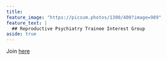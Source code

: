 ```yaml
---
title: 
feature_image: "https://picsum.photos/1300/400?image=989"
feature_text: |
  ## Reproductive Psychiatry Trainee Interest Group
aside: true
---
```


Join [here](https://forms.gle/Ue76URFWoJv7R3ek8)
